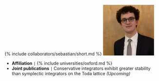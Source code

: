 {% include collaborators/sebastian/short.md %}
<img src="/assets/img/collaborators/sebastian.jpeg" alt="Sebastian Ohlig" width="167" />
- **Affiliation** <code>&#124;</code> {% include universities/oxford.md %}
- **Joint publications** <code>&#124;</code> Conservative integrators exhibit greater stability than symplectic integrators on the Toda lattice *(Upcoming)*